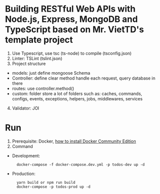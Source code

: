 <h1>Building RESTful Web APIs with Node.js, Express, MongoDB and TypeScript based on Mr. VietTD's template project</h1>

1. Use Typescript, use tsc (ts-node) to compile (tsconfig.json)
2. Linter: TSLint (tslint.json)
3. Project structure
  * models: just define mongoose Schema
  * Controller: define clear method handle each request, query database in there
  * routes: use controller.method()
  * custom: folder store a lot of folders such as: caches, commands, configs, events, exceptions, helpers, jobs, middlewares, services
4. Validator: JOI

<h1>Run</h1>

1. Prerequisite: Docker, [how to install Docker Community Edition](https://docs.docker.com/install/)
2. Command
* Development: 

        docker-compose -f docker-compose.dev.yml -p todos-dev up -d

* Production: 

        yarn build or npm run build
        docker-compose -p todos-prod up -d
